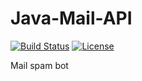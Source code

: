 # Java-Mail-API
[![Build Status](https://travis-ci.org/NikitaBurtelov/Java-Mail-API.svg?branch=master)](https://travis-ci.org/NikitaBurtelov/Java-Mail-API) [![License](https://img.shields.io/badge/License-Apache%202.0-blue.svg)](https://opensource.org/licenses/Apache-2.0)

<p>Mail spam bot</p>
